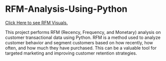 # RFM-Analysis-Using-Python

[Click Here to see RFM Visuals.](https://github.com/Keerthireddy-maddur/RFM-Analysis-Using-Python/blob/main/RFM%20Analysis%20-%20Visualizations.pdf)


This project performs RFM (Recency, Frequency, and Monetary) analysis on customer transactional data using Python. RFM is a method used to analyze customer behavior and segment customers based on how recently, how often, and how much they have purchased. This can be a valuable tool for targeted marketing and improving customer retention strategies.
